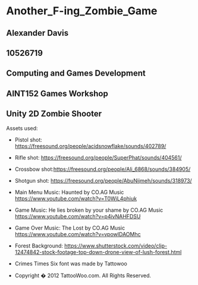 # Another_F-ing_Zombie_Game

## Alexander Davis

## 10526719

## Computing and Games Development

## AINT152 Games Workshop

## Unity 2D Zombie Shooter

Assets used:

- Pistol shot: https://freesound.org/people/acidsnowflake/sounds/402789/

- Rifle shot: https://freesound.org/people/SuperPhat/sounds/404561/

- Crossbow shot:https://freesound.org/people/Ali_6868/sounds/384905/

- Shotgun shot: https://freesound.org/people/AbuNijmeh/sounds/318973/

- Main Menu Music: Haunted by CO.AG Music https://www.youtube.com/watch?v=T0WjL4phiuk

- Game Music: He lies broken by your shame by CO.AG Music https://www.youtube.com/watch?v=p4ivNAHFDSU

- Game Over Music: The Lost by CO.AG Music https://www.youtube.com/watch?v=vpowIDAOMhc

- Forest Background: https://www.shutterstock.com/video/clip-12474842-stock-footage-top-down-drone-view-of-lush-forest.html

- Crimes Times Six font was made by Tattowoo
- Copyright � 2012 TattooWoo.com. All Rights Reserved.
